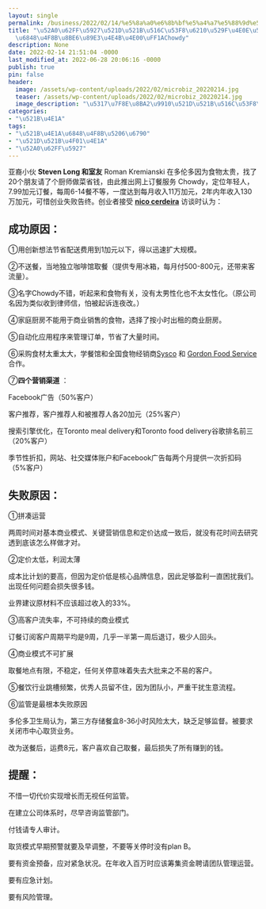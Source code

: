 ```yaml
---
layout: single
permalink: /business/2022/02/14/%e5%8a%a0%e6%8b%bf%e5%a4%a7%e5%88%9d%e5%88%9b%e5%85%ac%e5%8f%b8%e6%88%90%e5%8a%9f%e4%b8%8e%e5%a4%b1%e8%b4%a5%ef%bc%8c%e6%a1%88%e4%be%8b%e8%af%a6%e8%a7%a3%e4%b9%8b%e4%b8%80%ef%bc%9achowdy/
title: "\u52A0\u62FF\u5927\u521D\u521B\u516C\u53F8\u6210\u529F\u4E0E\u5931\u8D25\uFF0C\
  \u6848\u4F8B\u8BE6\u89E3\u4E4B\u4E00\uFF1AChowdy"
description: None
date: 2022-02-14 21:51:04 -0000
last_modified_at: 2022-06-28 20:06:16 -0000
publish: true
pin: false
header:
  image: /assets/wp-content/uploads/2022/02/microbiz_20220214.jpg
  teaser: /assets/wp-content/uploads/2022/02/microbiz_20220214.jpg
  image_description: "\u5317\u7F8E\u8BA2\u9910\u521D\u521B\u516C\u53F8\u6848\u4F8B\u5206\u6790"
categories:
- "\u521B\u4E1A"
tags:
- "\u521B\u4E1A\u6848\u4F8B\u5206\u6790"
- "\u521D\u521B\u4F01\u4E1A"
- "\u52A0\u62FF\u5927"
---
```

亚裔小伙 **Steven Long 和室友** Roman Kremianski 在多伦多因为食物太贵，找了20个朋友请了个厨师做菜省钱，由此推出网上订餐服务 Chowdy，定位年轻人，7.99加元订餐，每周6-14餐不等，一度达到每月收入11万加元，2年内年收入130万加元，可惜创业失败告终。创业者接受 **[nico cerdeira](https://nicocerdeira.com)** 访谈时认为：

## **成功原因：**

①用创新想法节省配送费用到1加元以下，得以迅速扩大规模。

②不送餐，当地独立咖啡馆取餐（提供专用冰箱，每月付500-800元，还带来客流量）。

③名字Chowdy不错，听起来和食物有关，没有太男性化也不太女性化。（原公司名因为类似收到律师信，怕被起诉连夜改。）

④家庭厨房不能用于商业销售的食物，选择了按小时出租的商业厨房。

⑤自动化应用程序来管理订单，节省了大量时间。

⑥采购食材太重太大，学餐馆和全国食物经销商[Sysco](https://www.sysco.ca) 和 [Gordon Food Service](https://www.gfs.ca/en-ca) 合作。

⑦**四个营销渠道** ：

Facebook广告（50%客户）

客户推荐，客户推荐人和被推荐人各20加元（25%客户）

搜索引擎优化，在Toronto meal delivery和Toronto food delivery谷歌排名前三（20%客户）

季节性折扣，网站、社交媒体账户和Facebook广告每两个月提供一次折扣码（5%客户）

## **失败原因：**

①拼凑运营

两周时间对基本商业模式、关键营销信息和定价达成一致后，就没有花时间去研究透到底该怎么样做才对。

②定价太低，利润太薄

成本比计划的要高，但因为定价低是核心品牌信息，因此足够盈利一直困扰我们。出现任何问题会损失很多钱。

业界建议原材料不应该超过收入的33%。

③高客户流失率，不可持续的商业模式

订餐订阅客户周期平均是9周，几乎一半第一周后退订，极少人回头。

④商业模式不可扩展

取餐地点有限，不稳定，任何关停意味着失去大批来之不易的客户。

⑤餐饮行业跳槽频繁，优秀人员留不住，因为团队小，严重干扰生意流程。

⑥监管是最根本失败原因

多伦多卫生局认为，第三方存储餐盒8-36小时风险太大，缺乏足够监督。被要求关闭市中心取货业务。

改为送餐后，运费8元，客户喜欢自己取餐，最后损失了所有赚到的钱。

## **提醒：**

不惜一切代价实现增长而无视任何监管。

在建立公司体系时，尽早咨询监管部门。

付钱请专人审计。

取货模式早期预警就要及早调整，不要等关停时没有plan B。

要有资金预备，应对紧急状况。在年收入百万时应该筹集资金聘请团队管理运营。

要有应急计划。

要有风险管理。
